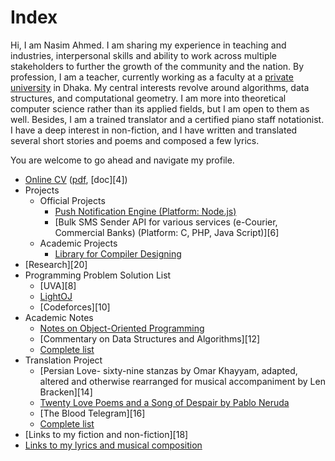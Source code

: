 # Index

Hi, I am Nasim Ahmed. I am sharing my experience in teaching and industries, interpersonal skills and ability to work across multiple stakeholders to further the growth of the community and the nation. By profession, I am a teacher, currently working as a faculty at a [private university][1] in Dhaka. My central interests revolve around algorithms, data structures, and computational geometry. I am more into theoretical computer science rather than its applied fields, but I am open to them as well. Besides, I am a trained translator and a certified piano staff notationist. I have a deep interest in non-fiction, and I have written and translated several short stories and poems and composed a few lyrics.  

You are welcome to go ahead and navigate my profile.

*	[Online CV][2] ([pdf][3], [doc][4])
*  	Projects
	*  Official Projects
      	*  [Push Notification Engine (Platform: Node.js)][5]
      	*  [Bulk SMS Sender API for various services (e-Courier, Commercial Banks) (Platform: C, PHP, Java Script)][6]
  	*  Academic Projects
      	*  [Library for Compiler Designing][7]
*  	[Research][20]
*  	Programming Problem Solution List
  	*  [UVA][8]
  	*  [LightOJ][9]
  	*  [Codeforces][10]
*  	Academic Notes
  	*  [Notes on Object-Oriented Programming][11]
  	*  [Commentary on Data Structures and Algorithms][12]
  	*  [Complete list][13]
*  	Translation Project
  	*  [Persian Love- sixty-nine stanzas by Omar Khayyam, adapted, altered and otherwise rearranged for musical accompaniment by Len Bracken][14]
  	*  [Twenty Love Poems and a Song of Despair by Pablo Neruda][15]
  	*  [The Blood Telegram][16]
  	*  [Complete list][17]
*  	[Links to my fiction and non-fiction][18]
*  	[Links to my lyrics and musical composition][19]

[1]:	https://uttarauniversity.edu.bd/
[2]:	https://github.com/NA-Shuvo/job/blob/main/CVs/CV_Academia.docx	
[3]:	
[4]:
[5]:
[6]:
[7]:
[8]:
[9]:
[10]:
[11]:
[12]:
[13]:
[14]:
[15]:
[16]:
[17]:
[18]:
[19]:
[20]:
